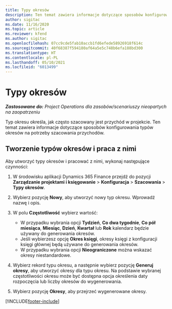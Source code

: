 ```yaml
---
title: Typy okresów
description: Ten temat zawiera informacje dotyczące sposobów konfigurowania typów okresów na potrzeby szacowania przychodów.
author: sigitac
ms.date: 11/16/2020
ms.topic: article
ms.reviewer: kfend
ms.author: sigitac
ms.openlocfilehash: 07cc9cde5fab10accb1fd6efede58926918f614c
ms.sourcegitcommit: 40f68387f594180af64a5e5c748b6efa188bd300
ms.translationtype: HT
ms.contentlocale: pl-PL
ms.lasthandoff: 05/10/2021
ms.locfileid: "6013499"
---
```

# <a name="period-types"></a>Typy okresów

_**Zastosowane do:** Project Operations dla zasobów/scenariuszy nieopartych na zaopatrzeniu_

Typ okresu określa, jak często szacowany jest przychód w projekcie. Ten temat zawiera informacje dotyczące sposobów konfigurowania typów okresów na potrzeby szacowania przychodów. 

## <a name="create-and-work-with-period-types"></a>Tworzenie typów okresów i praca z nimi
Aby utworzyć typy okresów i pracować z nimi, wykonaj następujące czynności:

1. W środowisku aplikacji Dynamics 365 Finance przejdź do pozycji **Zarządzanie projektami i księgowanie** > **Konfiguracja** > **Szacowania** > **Typy okresów**.
2. Wybierz pozycję **Nowy**, aby utworzyć nowy typ okresu. Wprowadź nazwę i opis.
3. W polu **Częstotliwość** wybierz wartość:

    - W przypadku wybrania opcji **Tydzień**, **Co dwa tygodnie**, **Co pół miesiąca**, **Miesiąc**, **Dzień**, **Kwartał** lub **Rok** kalendarz będzie używany do generowania okresów. 
    - Jeśli wybierzesz opcję **Okres księgi**, okresy księgi z konfiguracji księgi głównej będą używane do generowania okresów.
    - W przypadku wybrania opcji **Nieograniczone** można wskazać okresy niestandardowe.
4. Wybierz rekord typu okresu, a następnie wybierz pozycję **Generuj okresy**, aby utworzyć okresy dla typu okresu. Na podstawie wybranej częstotliwości okresu może być dostępna opcja określenia daty rozpoczęcia lub liczby okresów do wygenerowania.
5. Wybierz pozycję **Okresy**, aby przejrzeć wygenerowane okresy.



[!INCLUDE[footer-include](../includes/footer-banner.md)]